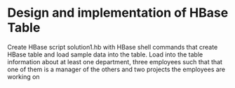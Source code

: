 # Design and implementation of HBase Table
Create HBase script solution1.hb with HBase shell commands that create 
HBase table and load sample data into the table. Load into the table information 
about at least one department, three employees such that that one of them is a 
manager of the others and two projects the employees are working on

```apache

```